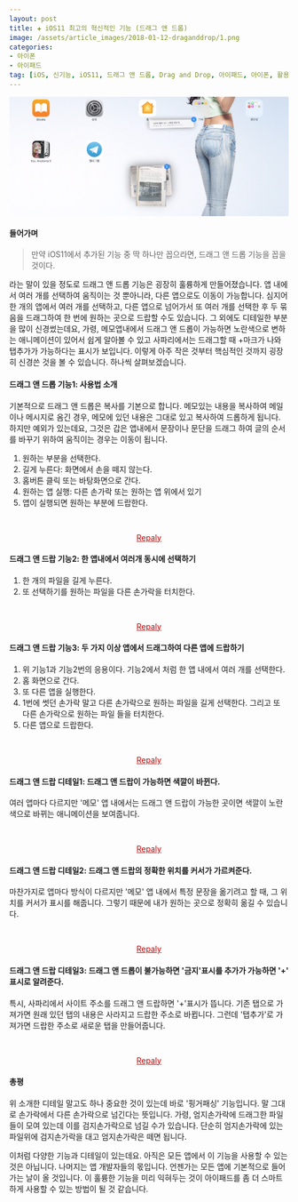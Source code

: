 ```yaml
---  
layout: post  
title: ✚ iOS11 최고의 혁신적인 기능 (드래그 앤 드롭)
image: /assets/article_images/2018-01-12-draganddrop/1.png
categories:
- 아이폰
- 아이패드
tag: [iOS, 신기능, iOS11, 드래그 앤 드롭, Drag and Drop, 아이패드, 아이폰, 활용, 혁신]
---  
```

<div class="markdown-image">
<img src="/assets/article_images/2018-01-12-draganddrop/1.png" alt="" align="middle"/></div>

#### 들어가며

>만약 iOS11에서 추가된 기능 중 딱 하나만 꼽으라면, 드래그 앤 드롭 기능을 꼽을 것이다.

라는 말이 있을 정도로 드래그 앤 드롭 기능은 굉장히 훌륭하게 만들어졌습니다. 앱 내에서 여러 개를 선택하여 움직이는 것 뿐아니라, 다른 앱으로도 이동이 가능합니다. 심지어 한 개의 앱에서 여러 개를 선택하고, 다른 앱으로 넘어가서 또 여러 개를 선택한 후 두 묶음을 드래그하여 한 번에 원하는 곳으로 드랍할 수도 있습니다.
그 외에도 디테일한 부분을 많이 신경썼는데요, 가령, 메모앱내에서 드래그 앤 드롭이 가능하면 노란색으로 변하는 애니메이션이 있어서 쉽게 알아볼 수 있고 사파리에서는 드래그할 때 +마크가 나와 탭추가가 가능하다는 표시가 보입니다. 이렇게 아주 작은 것부터 핵심적인 것까지 굉장히 신경쓴 것을 볼 수 있습니다. 하나씩 살펴보겠습니다.

####  드래그 앤 드롭 기능1: 사용법 소개
기본적으로 드래그 앤 드롭은 복사를 기본으로 합니다. 메모있는 내용을 복사하여 메일이나 메시지로 옴긴 경우, 메모에 있던 내용은 그대로 있고 복사하여 드롭하게 됩니다. 하지만 예외가 있는데요, 그것은 갑은 앱내에서 문장이나 문단을 드래그 하여 글의 순서를 바꾸기 위하여 움직이는 경우는 이동이 됩니다.
1. 원하는 부분을 선택한다.
2. 길게 누른다: 화면에서 손을 떼지 않는다.
3. 홈버튼 클릭 또는 바탕화면으로 간다.
4. 원하는 앱 실행: 다른 손가락 또는 원하는 앱 위에서 있기
5. 앱이 실행되면 원하는 부분에 드랍한다.
<div class="markdown-image">
<img id="gif-1" src="/assets/article_images/2018-01-12-draganddrop/1.basic-web-once.gif" alt="" />
  <p style="text-align:center">
    <a href="#!"
      onclick="document.getElementById('gif-1').src='/assets/article_images/2018-01-12-draganddrop/1.basic-web.gif'" text-align="center" style="color:#C90000">
      <i class="fa fa-refresh fa-spin fa-lg fa-fw" aria-hidden="true"></i><span class="sr-only"> Repaly</span> </a>
   </p></div>

#### 드래그 앤 드랍 기능2: 한 앱내에서 여러개 동시에 선택하기
 1. 한 개의 파일을 길게 누른다.
 2. 또 선택하기를 원하는 파일을 다른 손가락을 터치한다.
  <div class="markdown-image">
<img id="gif-2" src="/assets/article_images/2018-01-12-draganddrop/2.여러개선택-once.gif" alt="" />
  <p style="text-align:center">
    <a href="#!"
      onclick="document.getElementById('gif-2').src='/assets/article_images/2018-01-12-draganddrop/2.여러개선택-once.gif'" text-align="center" style="color:#C90000">
      <i class="fa fa-refresh fa-spin fa-lg fa-fw" aria-hidden="true"></i><span class="sr-only"> Repaly</span> </a>
   </p></div>

#### 드래그 앤 드랍 기능3: 두 가지 이상 앱에서 드래그하여 다른 앱에 드랍하기
 1. 위 기능1과 기능2번의 응용이다. 기능2에서 처럼 한 앱 내에서 여러 개를 선택한다.
 2. 홈 화면으로 간다.
 3. 또 다른 앱을 실행한다.
 4. 1번에 썻던 손가락 말고 다른 손가락으로 원하는 파일을 길게 선택한다. 그리고 또 다른 손가락으로 원하는 파일 들을 터치한다.
 5. 다른 앱으로 드랍한다.
  <div class="markdown-image">
<img id="gif-3" src="http://gisadan.github.io/assets/article_images/2018-01-12-draganddrop/3.여러개-선택+2손가락-once.gif" alt="" />
  <p style="text-align:center">
    <a href="#!"
      onclick="document.getElementById('gif-3').src='http://gisadan.github.io/assets/article_images/2018-01-12-draganddrop/3.여러개-선택+2손가락-once.gif'" text-align="center" style="color:#C90000">
      <i class="fa fa-refresh fa-spin fa-lg fa-fw" aria-hidden="true"></i><span class="sr-only"> Repaly</span> </a>
   </p></div>

#### 드래그 앤 드랍 디테일1: 드래그 앤 드랍이 가능하면 색깔이 바뀐다.
여러 앱마다 다르지만 '메모' 앱 내에서는 드래그 앤 드랍이 가능한 곳이면 색깔이 노란색으로 바뀌는 애니메이션을 보여줍니다.
  <div class="markdown-image">
<img id="gif-4" src="http://gisadan.github.io/assets/article_images/2018-01-12-draganddrop/4.메모가능노란색-once.gif" alt="" />
  <p style="text-align:center">
    <a href="#!"
      onclick="document.getElementById('gif-4').src='http://gisadan.github.io/assets/article_images/2018-01-12-draganddrop/4.메모가능노란색-once.gif'" text-align="center" style="color:#C90000">
      <i class="fa fa-refresh fa-spin fa-lg fa-fw" aria-hidden="true"></i><span class="sr-only"> Repaly</span> </a>
   </p></div>

#### 드래그 앤 드랍 디테일2: 드래그 앤 드랍의 정확한 위치를 커서가 가르켜준다.
마찬가지로 앱마다 방식이 다르지만 '메모' 앱 내에서 특정 문장을 옮기려고 할 때, 그 위치를 커서가 표시를 해줍니다. 그렇기 때문에 내가 원하는 곳으로 정확히 옮길 수 있습니다.
  <div class="markdown-image">
<img id="gif-5" src="http://gisadan.github.io/assets/article_images/2018-01-12-draganddrop/5.메모-커서-once.gif" alt="" />
  <p style="text-align:center">
    <a href="#!"
      onclick="document.getElementById('gif-5').src='http://gisadan.github.io/assets/article_images/2018-01-12-draganddrop/5.메모-커서-once.gif'" text-align="center" style="color:#C90000">
      <i class="fa fa-refresh fa-spin fa-lg fa-fw" aria-hidden="true"></i><span class="sr-only"> Repaly</span> </a>
   </p></div>

#### 드래그 앤 드랍 디테일3: 드래그 앤 드롭이 불가능하면 '금지'표시를 추가가 가능하면 '+' 표시로 알려준다.
특시, 사파리에서 사이트 주소를 드래그 앤 드랍하면 '+'표시가 뜹니다. 기존 탭으로 가져가면 원래 있던 탭의 내용은 사라지고 드랍한 주소로 바뀝니다. 그런데 '탭추가'로 가져가면 드랍한 주소로 새로운 탭을 만들어줍니다.
<div class="markdown-image">
<img id="gif-6" src="http://gisadan.github.io/assets/article_images/2018-01-12-draganddrop/6.탭-추가-once.gif" alt="" />
  <p style="text-align:center">
    <a href="#!"
      onclick="document.getElementById('gif-6').src='http://gisadan.github.io/assets/article_images/2018-01-12-draganddrop/6.탭-추가-once.gif'" text-align="center" style="color:#C90000">
      <i class="fa fa-refresh fa-spin fa-lg fa-fw" aria-hidden="true"></i><span class="sr-only"> Repaly</span> </a>
   </p></div>


#### 총평
위 소개한 디테일 말고도 하나 중요한 것이 있는데 바로 '핑거패싱' 기능입니다. 말 그대로 손가락에서 다른 손가락으로 넘긴다는 뜻입니다. 가령, 엄지손가락에 드래그한 파일들이 모여 있는데 이를 검지손가락으로 넘길 수가 있습니다. 단순히 엄지손가락에 있는 파일위에 검지손가락을 대고 엄지손가락은 떼면 됩니다.

이처럼 다양한 기능과 디테일이 있는데요. 아직은 모든 앱에서 이 기능을 사용할 수 있는 것은 아닙니다. 나머지는 앱 개발자들의 몫입니다. 언젠가는 모든 앱에 기본적으로 들어가는 날이 올 것입니다. 이 훌륭한 기능을 미리 익혀두는 것이 아이패드를 좀 더 스마트하게 사용할 수 있는 방법이 될 것 같습니다.
